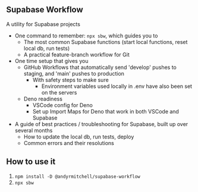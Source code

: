 ## Supabase Workflow

A utility for Supabase projects
- One command to remember: `npx sbw`, which guides you to
    - The most common Supabase functions (start local functions, reset local db, run tests)
    - A practical feature-branch workflow for Git 
- One time setup that gives you
    - GitHub Workflows that automatically send 'develop' pushes to staging, and 'main' pushes to production
        - With safety steps to make sure
            - Environment variables used locally in .env have also been set on the servers 
    - Deno readiness
        - VSCode config for Deno
        - Set up Import Maps for Deno that work in both VSCode and Supabase
- A guide of best practices / troubleshooting for Supabase, built up over several months
    - How to update the local db, run tests, deploy
    - Common errors and their resolutions

## How to use it

1. `npm install -D @andyrmitchell/supabase-workflow` 
2. `npx sbw` 